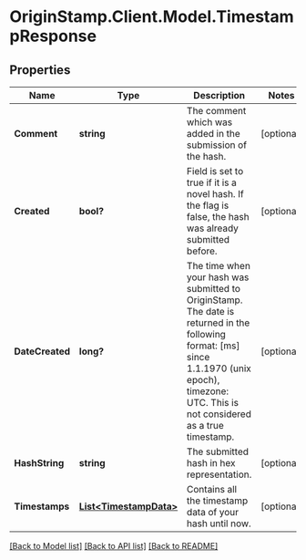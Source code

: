 # OriginStamp.Client.Model.TimestampResponse
## Properties

Name | Type | Description | Notes
------------ | ------------- | ------------- | -------------
**Comment** | **string** | The comment which was added in the submission of the hash. | [optional] 
**Created** | **bool?** | Field is set to true if it is a novel hash. If the flag is false, the hash was already submitted before. | [optional] 
**DateCreated** | **long?** | The time when your hash was submitted to OriginStamp. The date is returned in the following format: [ms] since 1.1.1970 (unix epoch), timezone: UTC. This is not considered as a true timestamp. | [optional] 
**HashString** | **string** | The submitted hash in hex representation. | [optional] 
**Timestamps** | [**List&lt;TimestampData&gt;**](TimestampData.md) | Contains all the timestamp data of your hash until now. | [optional] 

[[Back to Model list]](../README.md#documentation-for-models) [[Back to API list]](../README.md#documentation-for-api-endpoints) [[Back to README]](../README.md)

